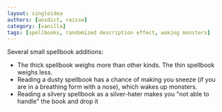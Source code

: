 ```yaml
---
layout: singleidea
authors: [aosdict, raisse]
category: [vanilla]
tags: [spellbooks, randomized description effect, waking monsters]
---
```

Several small spellbook additions:
* The thick spellbook weighs more than other kinds. The thin spellbook weighs less.
* Reading a dusty spellbook has a chance of making you sneeze (if you are in a breathing form with a nose), which wakes up monsters.
* Reading a silvery spellbook as a silver-hater makes you "not able to handle" the book and drop it
